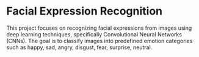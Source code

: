 # Facial Expression Recognition

This project focuses on recognizing facial expressions from images using deep learning techniques, specifically Convolutional Neural Networks (CNNs). The goal is to classify images into predefined emotion categories such as happy, sad, angry, disgust, fear, surprise, neutral. 